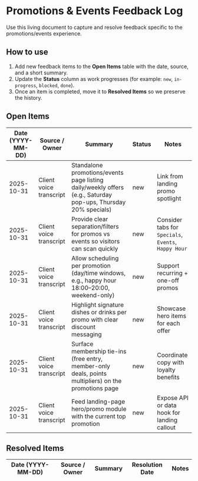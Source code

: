 <!-- Feedback tracker for Promotions & Events workstreams. Update as items are addressed. -->

# Promotions & Events Feedback Log

Use this living document to capture and resolve feedback specific to the promotions/events experience.

## How to use

1. Add new feedback items to the **Open Items** table with the date, source, and a short summary.
2. Update the **Status** column as work progresses (for example: `new`, `in-progress`, `blocked`, `done`).
3. Once an item is completed, move it to **Resolved Items** so we preserve the history.

## Open Items

| Date (YYYY-MM-DD) | Source / Owner | Summary | Status | Notes |
| --- | --- | --- | --- | --- |
| 2025-10-31 | Client voice transcript | Standalone promotions/events page listing daily/weekly offers (e.g., Saturday pop-ups, Thursday 20% specials) | new | Link from landing promo spotlight |
| 2025-10-31 | Client voice transcript | Provide clear separation/filters for promos vs events so visitors can scan quickly | new | Consider tabs for `Specials`, `Events`, `Happy Hour` |
| 2025-10-31 | Client voice transcript | Allow scheduling per promotion (day/time windows, e.g., happy hour 18:00–20:00, weekend-only) | new | Support recurring + one-off promos |
| 2025-10-31 | Client voice transcript | Highlight signature dishes or drinks per promo with clear discount messaging | new | Showcase hero items for each offer |
| 2025-10-31 | Client voice transcript | Surface membership tie-ins (free entry, member-only deals, points multipliers) on the promotions page | new | Coordinate copy with loyalty benefits |
| 2025-10-31 | Client voice transcript | Feed landing-page hero/promo module with the current top promotion | new | Expose API or data hook for landing callout |

## Resolved Items

| Date (YYYY-MM-DD) | Source / Owner | Summary | Resolution Date | Notes |
| --- | --- | --- | --- | --- |

